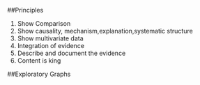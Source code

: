 ##Principles

1. Show Comparison
2. Show causality, mechanism,explanation,systematic structure
3. Show multivariate data
4. Integration of evidence
5. Describe and document the evidence 
6. Content is king

##Exploratory Graphs




